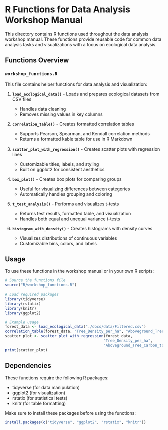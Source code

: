 # R Functions for Data Analysis Workshop Manual

This directory contains R functions used throughout the data analysis workshop manual. These functions provide reusable code for common data analysis tasks and visualizations with a focus on ecological data analysis.

## Functions Overview

### `workshop_functions.R`

This file contains helper functions for data analysis and visualization:

1. **`load_ecological_data()`** - Loads and prepares ecological datasets from CSV files
   - Handles data cleaning
   - Removes missing values in key columns

2. **`correlation_table()`** - Creates formatted correlation tables
   - Supports Pearson, Spearman, and Kendall correlation methods
   - Returns a formatted kable table for use in R Markdown

3. **`scatter_plot_with_regression()`** - Creates scatter plots with regression lines
   - Customizable titles, labels, and styling
   - Built on ggplot2 for consistent aesthetics

4. **`box_plot()`** - Creates box plots for comparing groups
   - Useful for visualizing differences between categories
   - Automatically handles grouping and coloring

5. **`t_test_analysis()`** - Performs and visualizes t-tests
   - Returns test results, formatted table, and visualization
   - Handles both equal and unequal variance t-tests

6. **`histogram_with_density()`** - Creates histograms with density curves
   - Visualizes distributions of continuous variables
   - Customizable bins, colors, and labels

## Usage

To use these functions in the workshop manual or in your own R scripts:

```r
# Source the functions file
source("R/workshop_functions.R")

# Load required packages
library(tidyverse)
library(rstatix)
library(knitr)
library(ggplot2)

# Example usage
forest_data <- load_ecological_data("./docs/data/Filtered.csv")
correlation_table(forest_data, "Tree_Density_per_ha", "Aboveground_Tree_Carbon_ton_per_ha")
scatter_plot <- scatter_plot_with_regression(forest_data, 
                                            "Tree_Density_per_ha", 
                                            "Aboveground_Tree_Carbon_ton_per_ha")
print(scatter_plot)
```

## Dependencies

These functions require the following R packages:

- tidyverse (for data manipulation)
- ggplot2 (for visualization)
- rstatix (for statistical tests)
- knitr (for table formatting)

Make sure to install these packages before using the functions:

```r
install.packages(c("tidyverse", "ggplot2", "rstatix", "knitr"))
```
